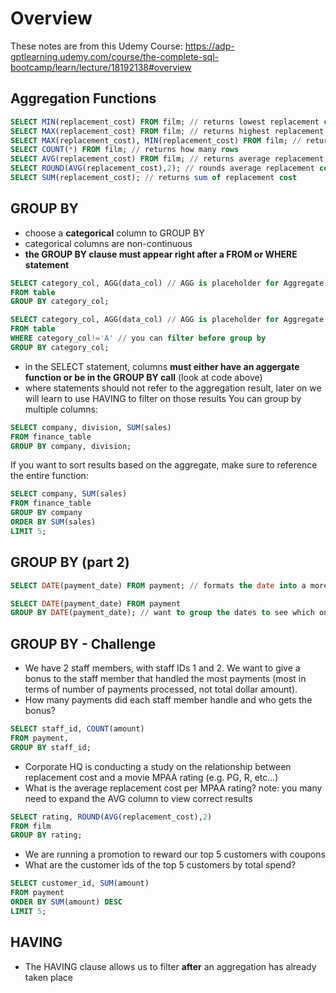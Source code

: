 # Overview
These notes are from this Udemy Course: https://adp-gptlearning.udemy.com/course/the-complete-sql-bootcamp/learn/lecture/18192138#overview

## Aggregation Functions
```SQL
SELECT MIN(replacement_cost) FROM film; // returns lowest replacement cost
SELECT MAX(replacement_cost) FROM film; // returns highest replacement cost
SELECT MAX(replacement_cost), MIN(replacement_cost) FROM film; // returns both
SELECT COUNT(*) FROM film; // returns how many rows
SELECT AVG(replacement_cost) FROM film; // returns average replacement cost
SELECT ROUND(AVG(replacement_cost),2); // rounds average replacement cost to 2 decimal places
SELECT SUM(replacement_cost); // returns sum of replacement cost
```

## GROUP BY
- choose a **categorical** column to GROUP BY
- categorical columns are non-continuous
- **the GROUP BY clause must appear right after a FROM or WHERE statement**
```SQL
SELECT category_col, AGG(data_col) // AGG is placeholder for Aggregate Function
FROM table
GROUP BY category_col;

SELECT category_col, AGG(data_col) // AGG is placeholder for Aggregate Function
FROM table
WHERE category_col!='A' // you can filter before group by
GROUP BY category_col;
```
- in the SELECT statement, columns **must either have an aggergate function or be in the GROUP BY call** (look at code above)
- where statements should not refer to the aggregation result, later on we will learn to use HAVING to filter on those results
You can group by multiple columns:
```SQL
SELECT company, division, SUM(sales)
FROM finance_table
GROUP BY company, division;
```
If you want to sort results based on the aggregate, make sure to reference the entire function:
```SQL
SELECT company, SUM(sales)
FROM finance_table
GROUP BY company
ORDER BY SUM(sales)
LIMIT 5;
```
## GROUP BY (part 2)
```SQL
SELECT DATE(payment_date) FROM payment; // formats the date into a more readable and takes out timestamp

SELECT DATE(payment_date) FROM payment
GROUP BY DATE(payment_date); // want to group the dates to see which ones have same date
```
## GROUP BY - Challenge
- We have 2 staff members, with staff IDs 1 and 2. We want to give a bonus to the staff member that handled the most payments (most in terms of number of payments processed, not total dollar amount).
- How many payments did each staff member handle and who gets the bonus?
```SQL
SELECT staff_id, COUNT(amount)
FROM payment,
GROUP BY staff_id;
```
- Corporate HQ is conducting a study on the relationship between replacement cost and a movie MPAA rating (e.g. PG, R, etc...)
- What is the average replacement cost per MPAA rating? note: you many need to expand the AVG column to view correct results
```SQL
SELECT rating, ROUND(AVG(replacement_cost),2)
FROM film
GROUP BY rating;
```
- We are running a promotion to reward our top 5 customers with coupons
- What are the customer ids of the top 5 customers by total spend?
```SQL
SELECT customer_id, SUM(amount)
FROM payment
ORDER BY SUM(amount) DESC
LIMIT 5;
```

## HAVING
- The HAVING clause allows us to filter **after** an aggregation has already taken place
```SQL


```
